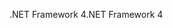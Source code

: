 <span data-ttu-id="98800-101">.NET Framework 4</span><span class="sxs-lookup"><span data-stu-id="98800-101">.NET Framework 4</span></span>